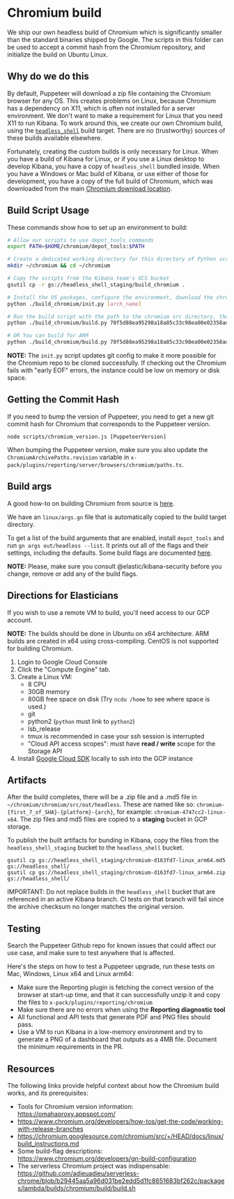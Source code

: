 # Chromium build

We ship our own headless build of Chromium which is significantly smaller than
the standard binaries shipped by Google. The scripts in this folder can be used
to accept a commit hash from the Chromium repository, and initialize the build
on Ubuntu Linux.

## Why do we do this

By default, Puppeteer will download a zip file containing the Chromium browser for any
OS. This creates problems on Linux, because Chromium has a dependency on X11, which
is often not installed for a server environment. We don't want to make a requirement
for Linux that you need X11 to run Kibana. To work around this, we create our own Chromium
build, using the
[`headless_shell`](https://chromium.googlesource.com/chromium/src/+/5cf4b8b13ed518472038170f8de9db2f6c258fe4/headless)
build target. There are no (trustworthy) sources of these builds available elsewhere.

Fortunately, creating the custom builds is only necessary for Linux. When you have a build
of Kibana for Linux, or if you use a Linux desktop to develop Kibana, you have a copy of
`headless_shell` bundled inside. When you have a Windows or Mac build of Kibana, or use
either of those for development, you have a copy of the full build of Chromium, which
was downloaded from the main [Chromium download
location](https://commondatastorage.googleapis.com/chromium-browser-snapshots/index.html).

## Build Script Usage

These commands show how to set up an environment to build:
```sh
# Allow our scripts to use depot_tools commands
export PATH=$HOME/chromium/depot_tools:$PATH

# Create a dedicated working directory for this directory of Python scripts.
mkdir ~/chromium && cd ~/chromium

# Copy the scripts from the Kibana team's GCS bucket
gsutil cp -r gs://headless_shell_staging/build_chromium .

# Install the OS packages, configure the environment, download the chromium source (25GB)
python ./build_chromium/init.py [arch_name]

# Run the build script with the path to the chromium src directory, the git commit hash
python ./build_chromium/build.py 70f5d88ea95298a18a85c33c98ea00e02358ad75 x64

# OR You can build for ARM
python ./build_chromium/build.py 70f5d88ea95298a18a85c33c98ea00e02358ad75 arm64
```

**NOTE:** The `init.py` script updates git config to make it more possible for
the Chromium repo to be cloned successfully. If checking out the Chromium fails
with "early EOF" errors, the instance could be low on memory or disk space.

## Getting the Commit Hash

If you need to bump the version of Puppeteer, you need to get a new git commit hash for Chromium that corresponds to the Puppeteer version.
```
node scripts/chromium_version.js [PuppeteerVersion]
```

When bumping the Puppeteer version, make sure you also update the `ChromiumArchivePaths.revision` variable in
`x-pack/plugins/reporting/server/browsers/chromium/paths.ts`.

## Build args

A good how-to on building Chromium from source is
[here](https://chromium.googlesource.com/chromium/src/+/master/docs/get_the_code.md).

We have an `linux/args.gn` file that is automatically copied to the build target directory.

To get a list of the build arguments that are enabled, install `depot_tools` and run
`gn args out/headless --list`. It prints out all of the flags and their
settings, including the defaults. Some build flags are documented
[here](https://www.chromium.org/developers/gn-build-configuration).

**NOTE:** Please, make sure you consult @elastic/kibana-security before you change, remove or add any of the build flags.

## Directions for Elasticians

If you wish to use a remote VM to build, you'll need access to our GCP account.

**NOTE:** The builds should be done in Ubuntu on x64 architecture. ARM builds
are created in x64 using cross-compiling. CentOS is not supported for building Chromium.

1. Login to Google Cloud Console
2. Click the "Compute Engine" tab.
3. Create a Linux VM:
   - 8 CPU
   - 30GB memory
   - 80GB free space on disk (Try `ncdu /home` to see where space is used.)
   - git
   - python2 (`python` must link to `python2`)
   - lsb_release
   - tmux is recommended in case your ssh session is interrupted
   - "Cloud API access scopes": must have **read / write** scope for the Storage API
4. Install [Google Cloud SDK](https://cloud.google.com/sdk) locally to ssh into the GCP instance

## Artifacts

After the build completes, there will be a .zip file and a .md5 file in `~/chromium/chromium/src/out/headless`. These are named like so: `chromium-{first_7_of_SHA}-{platform}-{arch}`, for example: `chromium-4747cc2-linux-x64`.
The zip files and md5 files are copied to a **staging** bucket in GCP storage.

To publish the built artifacts for bunding in Kibana, copy the files from the `headless_shell_staging` bucket to the `headless_shell` bucket.
```
gsutil cp gs://headless_shell_staging/chromium-d163fd7-linux_arm64.md5 gs://headless_shell/
gsutil cp gs://headless_shell_staging/chromium-d163fd7-linux_arm64.zip gs://headless_shell/
```

IMPORTANT: Do not replace builds in the `headless_shell` bucket that are referenced in an active Kibana branch. CI tests on that branch will fail since the archive checksum no longer matches the original version.

## Testing
Search the Puppeteer Github repo for known issues that could affect our use case, and make sure to test anywhere that is affected.

Here's the steps on how to test a Puppeteer upgrade, run these tests on Mac, Windows, Linux x64 and Linux arm64:

- Make sure the Reporting plugin is fetching the correct version of the browser
  at start-up time, and that it can successfully unzip it and copy the files to
  `x-pack/plugins/reporting/chromium`
- Make sure there are no errors when using the **Reporting diagnostic tool**
- All functional and API tests that generate PDF and PNG files should pass.
- Use a VM to run Kibana in a low-memory environment and try to generate a PNG of a dashboard that outputs as a 4MB file. Document the minimum requirements in the PR.

## Resources

The following links provide helpful context about how the Chromium build works, and its prerequisites:

- Tools for Chromium version information: https://omahaproxy.appspot.com/
- https://www.chromium.org/developers/how-tos/get-the-code/working-with-release-branches
- https://chromium.googlesource.com/chromium/src/+/HEAD/docs/linux/build_instructions.md
- Some build-flag descriptions: https://www.chromium.org/developers/gn-build-configuration
- The serverless Chromium project was indispensable: https://github.com/adieuadieu/serverless-chrome/blob/b29445aa5a96d031be2edd5d1fc8651683bf262c/packages/lambda/builds/chromium/build/build.sh

